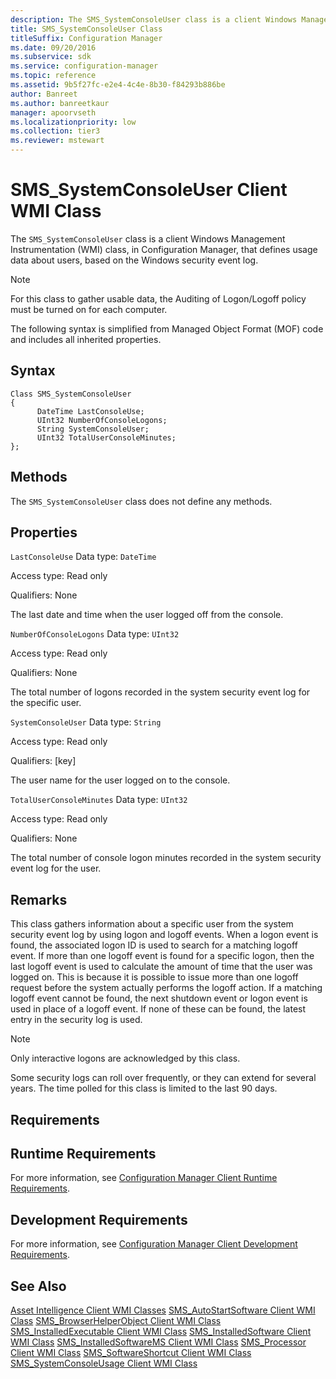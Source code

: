 ```yaml
---
description: The SMS_SystemConsoleUser class is a client Windows Management Instrumentation class, in Configuration Manager, that defines usage data about users, based on the Windows security event log.
title: SMS_SystemConsoleUser Class
titleSuffix: Configuration Manager
ms.date: 09/20/2016
ms.subservice: sdk
ms.service: configuration-manager
ms.topic: reference
ms.assetid: 9b5f27fc-e2e4-4c4e-8b30-f84293b886be
author: Banreet
ms.author: banreetkaur
manager: apoorvseth
ms.localizationpriority: low
ms.collection: tier3
ms.reviewer: mstewart
---
```

# SMS_SystemConsoleUser Client WMI Class
The `SMS_SystemConsoleUser` class is a client Windows Management Instrumentation (WMI) class, in Configuration Manager, that defines usage data about users, based on the Windows security event log.

> [!NOTE]
>  For this class to gather usable data, the Auditing of Logon/Logoff policy must be turned on for each computer.

 The following syntax is simplified from Managed Object Format (MOF) code and includes all inherited properties.

## Syntax

```
Class SMS_SystemConsoleUser
{
      DateTime LastConsoleUse;
      UInt32 NumberOfConsoleLogons;
      String SystemConsoleUser;
      UInt32 TotalUserConsoleMinutes;
};
```

## Methods
 The `SMS_SystemConsoleUser` class does not define any methods.

## Properties
 `LastConsoleUse`
 Data type: `DateTime`

 Access type: Read only

 Qualifiers: None

 The last date and time when the user logged off from the console.

 `NumberOfConsoleLogons`
 Data type: `UInt32`

 Access type: Read only

 Qualifiers: None

 The total number of logons recorded in the system security event log for the specific user.

 `SystemConsoleUser`
 Data type: `String`

 Access type: Read only

 Qualifiers: [key]

 The user name for the user logged on to the console.

 `TotalUserConsoleMinutes`
 Data type: `UInt32`

 Access type: Read only

 Qualifiers: None

 The total number of console logon minutes recorded in the system security event log for the user.

## Remarks
 This class gathers information about a specific user from the system security event log by using logon and logoff events. When a logon event is found, the associated logon ID is used to search for a matching logoff event. If more than one logoff event is found for a specific logon, then the last logoff event is used to calculate the amount of time that the user was logged on. This is because it is possible to issue more than one logoff request before the system actually performs the logoff action. If a matching logoff event cannot be found, the next shutdown event or logon event is used in place of a logoff event. If none of these can be found, the latest entry in the security log is used.

> [!NOTE]
>  Only interactive logons are acknowledged by this class.

 Some security logs can roll over frequently, or they can extend for several years. The time polled for this class is limited to the last 90 days.

## Requirements

## Runtime Requirements
 For more information, see [Configuration Manager Client Runtime Requirements](../../../../../develop/core/reqs/client-runtime-requirements.md).

## Development Requirements
 For more information, see [Configuration Manager Client Development Requirements](../../../../../develop/core/reqs/client-development-requirements.md).

## See Also
 [Asset Intelligence Client WMI Classes](../../../../../develop/reference/core/clients/client-classes/asset-intelligence-client-wmi-classes.md)
 [SMS_AutoStartSoftware Client WMI Class](../../../../../develop/reference/core/clients/client-classes/sms_autostartsoftware-client-wmi-class.md)
 [SMS_BrowserHelperObject Client WMI Class](../../../../../develop/reference/core/clients/client-classes/sms_browserhelperobject-client-wmi-class.md)
 [SMS_InstalledExecutable Client WMI Class](../../../../../develop/reference/core/clients/client-classes/sms_installedexecutable-client-wmi-class.md)
 [SMS_InstalledSoftware Client WMI Class](../../../../../develop/reference/core/clients/client-classes/sms_installedsoftware-client-wmi-class.md)
 [SMS_InstalledSoftwareMS Client WMI Class](../../../../../develop/reference/core/clients/client-classes/sms_installedsoftwarems-client-wmi-class.md)
 [SMS_Processor Client WMI Class](../../../../../develop/reference/core/clients/client-classes/sms_processor-client-wmi-class.md)
 [SMS_SoftwareShortcut Client WMI Class](../../../../../develop/reference/core/clients/client-classes/sms_softwareshortcut-client-wmi-class.md)
 [SMS_SystemConsoleUsage Client WMI Class](../../../../../develop/reference/core/clients/client-classes/sms_systemconsoleusage-client-wmi-class.md)
